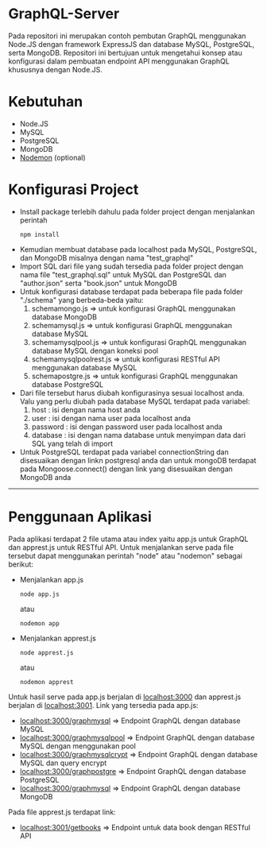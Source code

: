 # GraphQL-Server 
Pada repositori ini merupakan contoh pembutan GraphQL menggunakan Node.JS dengan framework ExpressJS dan database MySQL, PostgreSQL, serta MongoDB. Repositori ini bertujuan untuk mengetahui konsep atau konfigurasi dalam pembuatan endpoint API menggunakan GraphQL khususnya dengan Node.JS. 

# Kebutuhan 
- Node.JS
- MySQL 
- PostgreSQL
- MongoDB
- [Nodemon](https://www.npmjs.com/package/nodemon) (optional) 

# Konfigurasi Project
- Install package terlebih dahulu pada folder project dengan menjalankan perintah 
    ```
    npm install
    ```
- Kemudian membuat database pada localhost pada MySQL, PostgreSQL, dan MongoDB misalnya dengan nama "test_graphql"
- Import SQL dari file yang sudah tersedia pada folder project dengan nama file "test_graphql.sql" untuk MySQL dan PostgreSQL dan "author.json" serta "book.json" untuk MongoDB
- Untuk konfigurasi database terdapat pada beberapa file pada folder "./schema" yang berbeda-beda yaitu:
    1. schemamongo.js => untuk konfigurasi GraphQL menggunakan database MongoDB 
    2. schemamysql.js => untuk konfigurasi GraphQL menggunakan database MySQL 
    3. schemamysqlpool.js => untuk konfigurasi GraphQL menggunakan database MySQL dengan koneksi pool 
    4. schemamysqlpoolrest.js => untuk konfigurasi RESTful API menggunakan database MySQL 
    5. schemapostgre.js => untuk konfigurasi GraphQL menggunakan database PostgreSQL
- Dari file tersebut harus diubah konfigurasinya sesuai localhost anda. Valu yang perlu diubah pada database MySQL terdapat pada variabel:
    1. host : isi dengan nama host anda
    2. user : isi dengan nama user pada localhost anda
    3. password : isi dengan password user pada localhost anda 
    4. database : isi dengan nama database untuk menyimpan data dari SQL yang telah di import 
- Untuk PostgreSQL terdapat pada variabel connectionString dan disesuaikan dengan linkn postgresql anda dan untuk mongoDB terdapat pada Mongoose.connect() dengan link yang disesuaikan dengan MongoDB anda 
---
# Penggunaan Aplikasi 
Pada aplikasi terdapat 2 file utama atau index yaitu app.js untuk GraphQL dan apprest.js untuk RESTful API. Untuk menjalankan serve pada file tersebut dapat menggunakan perintah "node" atau "nodemon" sebagai berikut:
- Menjalankan app.js 
    ```
    node app.js
    ```
    atau 
    ```
    nodemon app
    ```
- Menjalankan apprest.js
    ```
    node apprest.js
    ```
    atau 
    ```
    nodemon apprest
    ```
    
Untuk hasil serve pada app.js berjalan di [localhost:3000](http://localhost:3000/) dan apprest.js berjalan di [localhost:3001](http://localhost:3001/). Link yang tersedia pada app.js:

- [localhost:3000/graphmysql](http://localhost:3000/graphmysql)  => Endpoint GraphQL dengan database MySQL 
- [localhost:3000/graphmysqlpool](http://localhost:3000/graphmysqlpool)  => Endpoint GraphQL dengan database MySQL dengan menggunakan pool
- [localhost:3000/graphmysqlcrypt](http://localhost:3000/graphmysqlcrypt)  => Endpoint GraphQL dengan database MySQL dan query encrypt
- [localhost:3000/graphpostgre](http://localhost:3000/graphpostgre)  => Endpoint GraphQL dengan database PostgreSQL
- [localhost:3000/graphmysql](http://localhost:3000/graphmongo)  => Endpoint GraphQL dengan database MongoDB     

Pada file apprest.js terdapat link:

- [localhost:3001/getbooks](http://localhost:3001/getbooks)  => Endpoint untuk data book dengan RESTful API  
